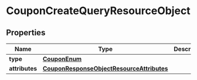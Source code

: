# CouponCreateQueryResourceObject

## Properties
Name | Type | Description | Notes
------------ | ------------- | ------------- | -------------
**type** | [**CouponEnum**](CouponEnum.md) |  | 
**attributes** | [**CouponResponseObjectResourceAttributes**](CouponResponseObjectResourceAttributes.md) |  | 
